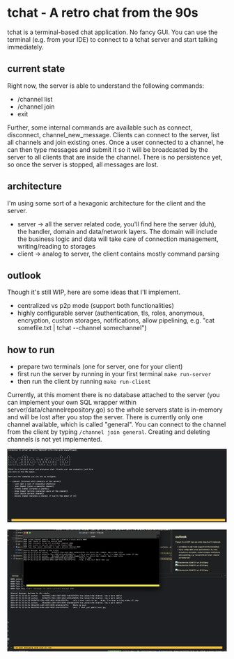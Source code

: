 # tchat - A retro chat from the 90s

tchat is a terminal-based chat application.
No fancy GUI. You can use the terminal (e.g. from your IDE) to connect to a tchat server and start talking immediately.

## current state

Right now, the server is able to understand the following commands:

* /channel list
* /channel join <channel>
* exit

Further, some internal commands are available such as connect, disconnect, channel_new_message.
Clients can connect to the server, list all channels and join existing ones. Once a user connected to a channel, he
can then type messages and submit it so it will be broadcasted by the server to all clients that are inside the channel.
There is no persistence yet, so once the server is stopped, all messages are lost.

## architecture

I'm using some sort of a hexagonic architecture for the client and the server.

* server -> all the server related code, you'll find here the server (duh), the handler, domain and data/network layers.
  The domain will include the business logic and data will take care of connection management, writing/reading to
  storages
* client -> analog to server, the client contains mostly command parsing

## outlook

Though it's still WIP, here are some ideas that I'll implement.

* centralized vs p2p mode (support both functionalities)
* highly configurable server (authentication, tls, roles, anonymous, encryption, custom storages, notifications, allow
  pipelining, e.g. "cat somefile.txt | tchat --channel somechannel")

## how to run

* prepare two terminals (one for server, one for your client)
* first run the server by running in your first terminal `make run-server`
* then run the client by running `make run-client`

Currently, at this moment there is no database attached to the server (you can implement your own SQL wrapper within
server/data/channelrepository.go)
so the whole servers state is in-memory and will be lost after you stop the server.
There is currently only one channel available, which is called "general". You can connect to the channel from the client
by typing `/channel join general`.
Creating and deleting channels is not yet implemented.

![hello.png](screens/hello.png)

![chatting.png](screens/chatting.png)